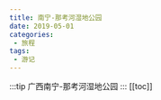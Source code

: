 ```yaml
---
title: 南宁-那考河湿地公园
date: 2019-05-01
categories:
 - 旅程
tags:
 - 游记
---
```


:::tip
广西南宁-那考河湿地公园
:::
[[toc]]
